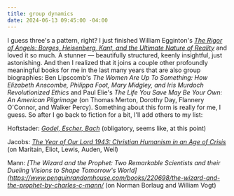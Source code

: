 ```yaml
---
title: group dynamics
date: 2024-06-13 09:45:00 -04:00
---
```


I guess three's a pattern, right? I just finished William Egginton's *[The Rigor of Angels: Borges, Heisenberg, Kant, and the Ultimate Nature of Reality](https://www.penguinrandomhouse.com/books/678831/the-rigor-of-angels-by-william-egginton/)* and loved it so much. A stunner — beautifully structured, keenly insightful, just astonishing. And then I realized that it joins a couple other profoundly meaningful books for me in the last many years that are also group biographies: Ben Lipscomb's *The Women Are Up To Something: How Elizabeth Anscombe, Philippa Foot, Mary Midgley, and Iris Murdoch Revolutionized Ethics* and Paul Elie's *The Life You Save May Be Your Own: An American Pilgrimage* (on Thomas Merton, Dorothy Day, Flannery O'Connor, and Walker Percy). Something about this form is really for me, I guess. So after I go back to fiction for a bit, I'll add others to my list:

Hoftstader: *[Godel, Escher, Bach](https://www.amazon.com/G%C3%B6del-Escher-Bach-Eternal-Golden/dp/0465026567)* (obligatory, seems like, at this point)

Jacobs: *[The Year of Our Lord 1943: Christian Humanism in an Age of Crisis](https://global.oup.com/academic/product/the-year-of-our-lord-1943-9780190864651?cc=us&lang=en&)* (on Maritain, Eliot, Lewis, Auden, Weil)

Mann: *[The Wizard and the Prophet: Two Remarkable Scientists and their Dueling Visions to Shape Tomorrow's World](https://www.penguinrandomhouse.com/books/220698/the-wizard-and-the-prophet-by-charles-c-mann/* (on Norman Borlaug and William Vogt)